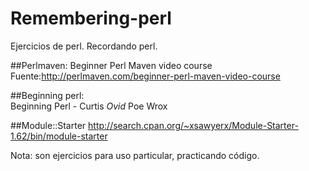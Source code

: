 # Remembering-perl  
  
Ejercicios de perl. Recordando perl.   
  
##Perlmaven: 
Beginner Perl Maven video course  
Fuente:http://perlmaven.com/beginner-perl-maven-video-course  
  
##Beginning perl:   
Beginning Perl - Curtis _Ovid_ Poe Wrox  
  
##Module::Starter
http://search.cpan.org/~xsawyerx/Module-Starter-1.62/bin/module-starter  
  
Nota: son ejercicios para uso particular, practicando código.  


